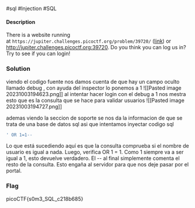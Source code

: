 #sql #Injection #SQL 
#### Description
There is a website running at `https://jupiter.challenges.picoctf.org/problem/39720/` ([link](https://jupiter.challenges.picoctf.org/problem/39720/)) or http://jupiter.challenges.picoctf.org:39720. Do you think you can log us in? Try to see if you can login!


### Solution
viendo el codigo fuente nos damos cuenta de que hay un campo oculto llamado debug , con ayuda del inspector lo ponemos a 1 
![[Pasted image 20231003194623.png]]
al intentar hacer login con el debug a 1 nos mestra esto que es la consulta que se hace para validar usuarios
![[Pasted image 20231003194727.png]]

ademas viendo la seccion de soporte se nos da la informacion de que se trata de una base de datos sql asi que intentamos inyectar codigo sql

```sql
' OR 1=1--
```

Lo que está sucediendo aquí es que la consulta comprueba si el nombre de usuario es igual a nada. Luego, verifica OR 1 = 1. Como 1 siempre va a ser igual a 1, esto devuelve verdadero. El -- al final simplemente comenta el resto de la consulta. Esto engaña al servidor para que nos deje pasar por el portal.
### Flag
picoCTF{s0m3_SQL_c218b685}
